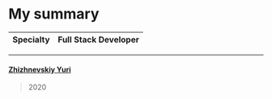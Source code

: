 # My summary 
Specialty | Full Stack Developer 
--- | --- 
---
#### [Zhizhnevskiy Yuri](https://github.com/zhizhnevskiy)

>  2020